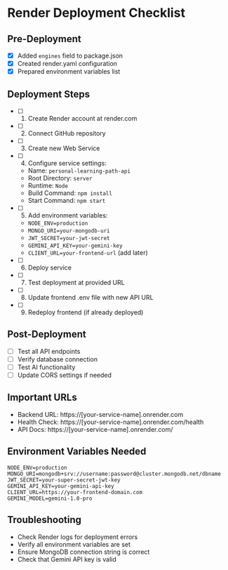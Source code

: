 # Render Deployment Checklist

## Pre-Deployment
- [x] Added `engines` field to package.json
- [x] Created render.yaml configuration
- [x] Prepared environment variables list

## Deployment Steps
- [ ] 1. Create Render account at render.com
- [ ] 2. Connect GitHub repository
- [ ] 3. Create new Web Service
- [ ] 4. Configure service settings:
  - Name: `personal-learning-path-api`
  - Root Directory: `server`
  - Runtime: `Node`
  - Build Command: `npm install`
  - Start Command: `npm start`
- [ ] 5. Add environment variables:
  - `NODE_ENV=production`
  - `MONGO_URI=your-mongodb-uri`
  - `JWT_SECRET=your-jwt-secret`
  - `GEMINI_API_KEY=your-gemini-key`
  - `CLIENT_URL=your-frontend-url` (add later)
- [ ] 6. Deploy service
- [ ] 7. Test deployment at provided URL
- [ ] 8. Update frontend .env file with new API URL
- [ ] 9. Redeploy frontend (if already deployed)

## Post-Deployment
- [ ] Test all API endpoints
- [ ] Verify database connection
- [ ] Test AI functionality
- [ ] Update CORS settings if needed

## Important URLs
- Backend URL: https://[your-service-name].onrender.com
- Health Check: https://[your-service-name].onrender.com/health
- API Docs: https://[your-service-name].onrender.com/

## Environment Variables Needed
```
NODE_ENV=production
MONGO_URI=mongodb+srv://username:password@cluster.mongodb.net/dbname
JWT_SECRET=your-super-secret-jwt-key
GEMINI_API_KEY=your-gemini-api-key
CLIENT_URL=https://your-frontend-domain.com
GEMINI_MODEL=gemini-1.0-pro
```

## Troubleshooting
- Check Render logs for deployment errors
- Verify all environment variables are set
- Ensure MongoDB connection string is correct
- Check that Gemini API key is valid